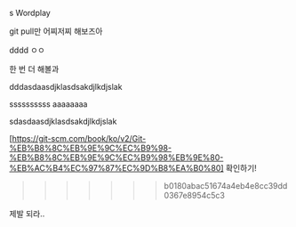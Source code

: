 s Wordplay

git pull만 어찌저찌 해보즈아


dddd
ㅇㅇ

한 번 더 해볼과

dddasdaasdjklasdsakdjlkdjslak

ssssssssss
aaaaaaaa

sdasdaasdjklasdsakdjlkdjslak


[https://git-scm.com/book/ko/v2/Git-%EB%B8%8C%EB%9E%9C%EC%B9%98-%EB%B8%8C%EB%9E%9C%EC%B9%98%EB%9E%80-%EB%AC%B4%EC%97%87%EC%9D%B8%EA%B0%80]
확인하기!
>>>>>>> b0180abac51674a4eb4e8cc39dd0367e8954c5c3

제발 되라..